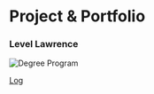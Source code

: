 # Project & Portfolio

### Level Lawrence

![Degree Program](https://img.shields.io/badge/degree-web%20development-blue.svg)

[Log](./docs/log.md)

<br>
